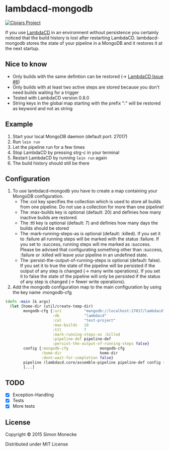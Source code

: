 # lambdacd-mongodb

[![Clojars Project](http://clojars.org/lambdacd-mongodb/latest-version.svg)](http://clojars.org/lambdacd-mongodb)

If you use [LambdaCD](https://github.com/flosell/lambdacd) in an environment without persistence you certainly noticed that the build history is lost after restarting LambdaCD. lambdacd-mongodb stores the state of your pipeline in a MongoDB and it restores it at the next startup.

## Nice to know

* Only builds with the same defintion can be restored (-> [LambdaCD Issue #6](https://github.com/flosell/lambdacd/issues/6))
* Only builds with at least two active steps are stored because you don't need builds waiting for a trigger 
* Tested with LambdaCD version 0.8.0
* String keys in the global map starting with the prefix ":" will be restored as keyword and not as string

## Example

1. Start your local MongoDB daemon (default port: 27017)
2. Run `lein run`
3. Let the pipeline run for a few times
4. Stop LambdaCD by pressing strg-c in your terminal
5. Restart LambdaCD by running `lein run` again
6. The build history should still be there

## Configuration

1. To use lambdacd-mongodb you have to create a map containing your MongoDB configuration.
   * The :col key specifies the collection which is used to store all builds from one pipeline. Do not use a collection for more than one pipeline!
   * The :max-builds key is optional (default: 20) and definies how many inactive builds are restored.
   * The :ttl key is optional (default: 7) and definies how many days the builds should be stored
   * The :mark-running-steps-as is optional (default: :killed). If you set it to :failure all running steps will be marked with the status :failure. If you set to :success, running steps will me marked as :success. Please be advised that configurating something other than :success, :failure or :killed will leave your pipeline in an undefined state.
   * The :persist-the-output-of-running-steps is optional (default: false). If you set it to true the state of the pipeline will be persisted if the output of any step is changed (-> many write operations). If you set it to false the state of the pipeline will only be persisted if the status of any step is changed (-> fewer write operations).
2. Add the mongodb configuration map to the main configuration by using the key name :mongodb-cfg

```clojure
(defn -main [& args]
  (let [home-dir (util/create-temp-dir)
        mongodb-cfg {:uri          "mongodb://localhost:27017/lambdacd"
                     :db           "lambdacd"
                     :col          "test-project"
                     :max-builds   10
                     :ttl          7
                     :mark-running-steps-as :killed
                     :pipeline-def pipeline-def
                     :persist-the-output-of-running-steps false}
        config {:mongodb-cfg              mongodb-cfg
                :home-dir                 home-dir
                :dont-wait-for-completion false}
        pipeline (lambdacd.core/assemble-pipeline pipeline-def config (mongodb-state/new-mongodb-state config))
        [...]
```

## TODO

- [x] Exception-Handling
- [x] Tests
- [x] More tests 

## License

Copyright © 2015 Simon Monecke

Distributed under MIT License
